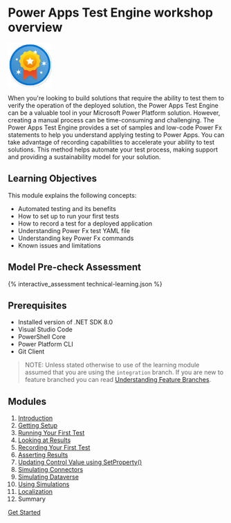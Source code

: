 # Power Apps Test Engine workshop overview

![Learning Module](./media/learning-module.png)

When you're looking to build solutions that require the ability to test them to verify the operation of the deployed solution, the Power Apps Test Engine can be a valuable tool in your Microsoft Power Platform solution. However, creating a manual process can be time-consuming and challenging. The Power Apps Test Engine provides a set of samples and low-code Power Fx statements to help you understand applying testing to Power Apps. You can take advantage of recording capabilities to accelerate your ability to test solutions. This method helps automate your test process, making support and providing a sustainability model for your solution.

## Learning Objectives

This module explains the following concepts:
- Automated testing and its benefits
- How to set up to run your first tests
- How to record a test for a deployed application
- Understanding Power Fx test YAML file
- Understanding key Power Fx commands
- Known issues and limitations

## Model Pre-check Assessment

{% interactive_assessment technical-learning.json %}

## Prerequisites

- Installed version of .NET SDK 8.0
- Visual Studio Code
- PowerShell Core
- Power Platform CLI
- Git Client

> NOTE: Unless stated otherwise to use of the learning module assumed that you are using the `integration` branch. If you are new to feature branched you can read [Understanding Feature Branches](../context/understanding-feature-branches.md).

## Modules

1. [Introduction](./01-introduction.md)
2. [Getting Setup](./02-getting-setup.md)
3. [Running Your First Test](./03-running-your-first-test.md)
4. [Looking at Results](./04-looking-at-results.md)
5. [Recording Your First Test](./05-recording-your-first-test.md)
6. [Asserting Results](./06-asserting-results.md)
7. [Updating Control Value using SetProperty()](./07-updating-control-value-using-setproperty.md)
8. [Simulating Connectors](./08-simulating-connector.md)
9. [Simulating Dataverse](./09-simulating-dataverse.md)
10. [Using Simulations](./10-using-simulations.md)
11. [Localization](./11-localization.md)
12. Summary

<a href="./01-introduction" class="btn btn--primary">Get Started</a>